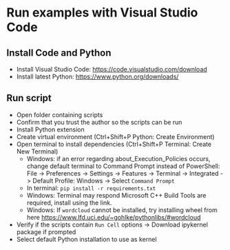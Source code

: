# Run examples with Visual Studio Code
## Install Code and Python
* Install Visual Studio Code: https://code.visualstudio.com/download
* Install latest Python: https://www.python.org/downloads/
## Run script
* Open folder containing scripts
* Confirm that you trust the author so the scripts can be run
* Install Python extension 
* Create virtual environment (Ctrl+Shift+P Python: Create Environment)
* Open terminal to install dependencies (Ctrl+Shift+P Terminal: Create New Terminal)
    * Windows: if an error regarding about_Execution_Policies occurs, change default terminal to Command Prompt instead of PowerShell: File -> Preferences -> Settings -> Features -> Terminal -> Integrated -> Default Profile: Windows -> Select `Command Prompt`
    * In terminal: `pip install -r requirements.txt`
    * Windows: Terminal may respond Microsoft C++ Build Tools are required, install using the link. 
    * Windows: If `wordcloud` cannot be installed, try installing wheel from here https://www.lfd.uci.edu/~gohlke/pythonlibs/#wordcloud
* Verify if the scripts contain `Run Cell` options -> Download ipykernel package if prompted
* Select default Python installation to use as kernel
